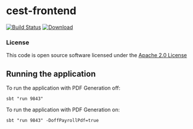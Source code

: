 # cest-frontend
 
[![Build Status](https://travis-ci.org/hmrc/cest-frontend.svg)](https://travis-ci.org/hmrc/cest-frontend) [ ![Download](https://api.bintray.com/packages/hmrc/releases/cest-frontend/images/download.svg) ](https://bintray.com/hmrc/releases/cest-frontend/_latestVersion)


### License
 This code is open source software licensed under the [Apache 2.0 License]("http://www.apache.org/licenses/LICENSE-2.0.html")


## Running the application
To run the application with PDF Generation off:

```
sbt "run 9843"

```

To run the application with PDF Generation on:

```
sbt "run 9843" -DoffPayrollPdf=true

```
